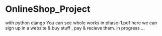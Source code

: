 # OnlineShop_Project
with python django 
You can see whole works in phase-1.pdf
here we can sign up in a website & buy stuff , pay & recieve them.
in progress ...
